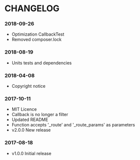 CHANGELOG
=========

### 2018-09-26
 - Optimization CallbackTest
 - Removed composer.lock

### 2018-08-19
 - Units tests and dependencies

### 2018-04-08
 - Copyright notice

### 2017-10-11
 - MIT Licence
 - Callback is no longer a filter
 - Updated README
 - Function accepts '_route' and '_route_params' as parameters 
 - v2.0.0 New release

### 2017-08-18
 - v1.0.0 Initial release
